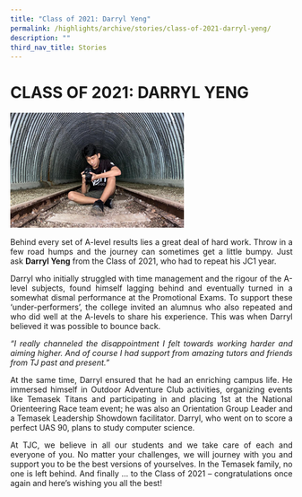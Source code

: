 ```yaml
---
title: "Class of 2021: Darryl Yeng"
permalink: /highlights/archive/stories/class-of-2021-darryl-yeng/
description: ""
third_nav_title: Stories
---
```

# CLASS OF 2021: DARRYL YENG

![](/images/Archive/Stories/Darryl%20Yeng.png)

<p style="text-align: justify;">Behind every set of A-level results lies a great deal of hard work. Throw in a few road humps and the journey can sometimes get a little bumpy. Just ask <b>Darryl Yeng</b> from the Class of 2021, who had to repeat his JC1 year.</p>

  

<p style="text-align: justify;">Darryl who initially struggled with time management and the rigour of the A-level subjects, found himself lagging behind and eventually turned in a somewhat dismal performance at the Promotional Exams. To support these ‘under-performers’, the college invited an alumnus who also repeated and who did well at the A-levels to share his experience. This was when Darryl believed it was possible to bounce back.</p>

  

<p style="text-align: justify;"><i>“I really channeled the disappointment I felt towards working harder and aiming higher. And of course I had support from amazing tutors and friends from TJ past and present.”</i></p>

  

<p style="text-align: justify;">At the same time, Darryl ensured that he had an enriching campus life. He immersed himself in Outdoor Adventure Club activities, organizing events like Temasek Titans and participating in and placing 1st at the National Orienteering Race team event; he was also an Orientation Group Leader and a Temasek Leadership Showdown facilitator. Darryl, who went on to score a perfect UAS 90, plans to study computer science.</p>

  

<p style="text-align: justify;">At TJC, we believe in all our students and we take care of each and everyone of you. No matter your challenges, we will journey with you and support you to be the best versions of yourselves. In the Temasek family, no one is left behind. And finally … to the Class of 2021 – congratulations once again and here’s wishing you all the best!</p>